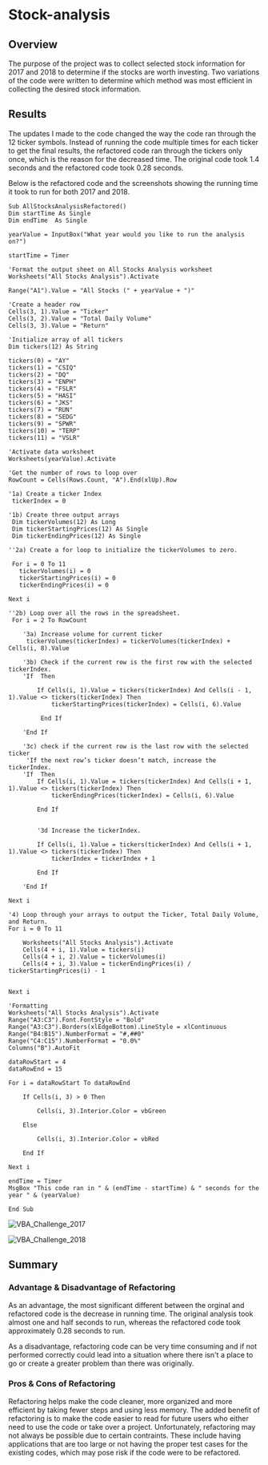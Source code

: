 # Stock-analysis

## Overview

The purpose of the project was to collect selected stock information for 2017 and 2018 to determine if the stocks are worth investing. Two variations of the code were written to determine which method was most efficient in collecting the desired stock information.

## Results

The updates I made to the code changed the way the code ran through the 12 ticker symbols. Instead of running the code multiple times for each ticker to get the final results, the refactored code ran through the tickers only once, which is the reason for the decreased time. The original code took 1.4 seconds and the refactored code took 0.28 seconds. 

Below is the refactored code and the screenshots showing the running time it took to run for both 2017 and 2018. 

    Sub AllStocksAnalysisRefactored()
    Dim startTime As Single
    Dim endTime  As Single

    yearValue = InputBox("What year would you like to run the analysis on?")

    startTime = Timer
    
    'Format the output sheet on All Stocks Analysis worksheet
    Worksheets("All Stocks Analysis").Activate
    
    Range("A1").Value = "All Stocks (" + yearValue + ")"
    
    'Create a header row
    Cells(3, 1).Value = "Ticker"
    Cells(3, 2).Value = "Total Daily Volume"
    Cells(3, 3).Value = "Return"

    'Initialize array of all tickers
    Dim tickers(12) As String
    
    tickers(0) = "AY"
    tickers(1) = "CSIQ"
    tickers(2) = "DQ"
    tickers(3) = "ENPH"
    tickers(4) = "FSLR"
    tickers(5) = "HASI"
    tickers(6) = "JKS"
    tickers(7) = "RUN"
    tickers(8) = "SEDG"
    tickers(9) = "SPWR"
    tickers(10) = "TERP"
    tickers(11) = "VSLR"
    
    'Activate data worksheet
    Worksheets(yearValue).Activate
    
    'Get the number of rows to loop over
    RowCount = Cells(Rows.Count, "A").End(xlUp).Row
    
    '1a) Create a ticker Index
     tickerIndex = 0
     
    '1b) Create three output arrays
     Dim tickerVolumes(12) As Long
     Dim tickerStartingPrices(12) As Single
     Dim tickerEndingPrices(12) As Single
     
    ''2a) Create a for loop to initialize the tickerVolumes to zero.
    
     For i = 0 To 11
       tickerVolumes(i) = 0
       tickerStartingPrices(i) = 0
       tickerEndingPrices(i) = 0
    
    Next i
     
    ''2b) Loop over all the rows in the spreadsheet.
     For i = 2 To RowCount
    
        '3a) Increase volume for current ticker
         tickerVolumes(tickerIndex) = tickerVolumes(tickerIndex) + Cells(i, 8).Value
        
        '3b) Check if the current row is the first row with the selected tickerIndex.
        'If  Then
            
            If Cells(i, 1).Value = tickers(tickerIndex) And Cells(i - 1, 1).Value <> tickers(tickerIndex) Then
                tickerStartingPrices(tickerIndex) = Cells(i, 6).Value
                        
             End If
            
        'End If
        
        '3c) check if the current row is the last row with the selected ticker
         'If the next row’s ticker doesn’t match, increase the tickerIndex.
        'If  Then
            If Cells(i, 1).Value = tickers(tickerIndex) And Cells(i + 1, 1).Value <> tickers(tickerIndex) Then
                tickerEndingPrices(tickerIndex) = Cells(i, 6).Value
            
            End If
            

            '3d Increase the tickerIndex.
            
            If Cells(i, 1).Value = tickers(tickerIndex) And Cells(i + 1, 1).Value <> tickers(tickerIndex) Then
                tickerIndex = tickerIndex + 1
            
            End If
            
        'End If
    
    Next i
    
    '4) Loop through your arrays to output the Ticker, Total Daily Volume, and Return.
    For i = 0 To 11
        
        Worksheets("All Stocks Analysis").Activate
        Cells(4 + i, 1).Value = tickers(i)
        Cells(4 + i, 2).Value = tickerVolumes(i)
        Cells(4 + i, 3).Value = tickerEndingPrices(i) / tickerStartingPrices(i) - 1
        
        
    Next i
    
    'Formatting
    Worksheets("All Stocks Analysis").Activate
    Range("A3:C3").Font.FontStyle = "Bold"
    Range("A3:C3").Borders(xlEdgeBottom).LineStyle = xlContinuous
    Range("B4:B15").NumberFormat = "#,##0"
    Range("C4:C15").NumberFormat = "0.0%"
    Columns("B").AutoFit

    dataRowStart = 4
    dataRowEnd = 15

    For i = dataRowStart To dataRowEnd
        
        If Cells(i, 3) > 0 Then
            
            Cells(i, 3).Interior.Color = vbGreen
            
        Else
        
            Cells(i, 3).Interior.Color = vbRed
            
        End If
        
    Next i
 
    endTime = Timer
    MsgBox "This code ran in " & (endTime - startTime) & " seconds for the year " & (yearValue)

    End Sub


![VBA_Challenge_2017](https://user-images.githubusercontent.com/88639467/131036278-14d0f958-01d9-4951-9f7f-9a1b5beea560.png)


![VBA_Challenge_2018](https://user-images.githubusercontent.com/88639467/131036294-c5ddbf4a-2249-4ca3-8dc7-7173a7d2d3c4.png)

## Summary

### Advantage & Disadvantage of Refactoring

As an advantage, the most significant different between the orginal and refactored code is the decrease in running time. The original analysis took almost one and half seconds to run, whereas the refactored code took approximately 0.28 seconds to run.

As a disadvantage, refactoring code can be very time consuming and if not performed correctly could lead into a situation where there isn't a place to go or create a greater problem than there was originally.

### Pros & Cons of Refactoring

Refactoring helps make the code cleaner, more organized and more efficient by taking fewer steps and using less memory. The added benefit of refactoring is to make the code easier to read for future users who either need to use the code or take over a project. Unfortunately, refactoring may not always be possible due to certain contraints. These include having applications that are too large or not having the proper test cases for the existing codes, which may pose risk if the code were to be refactored. 
